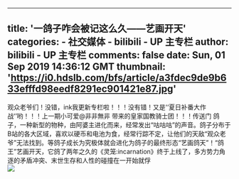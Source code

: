 
---
title: '一鸽子咋会被记这么久——艺画开天'
categories: 
    - 社交媒体
    - bilibili - UP 主专栏
author: bilibili - UP 主专栏
comments: false
date: Sun, 01 Sep 2019 14:36:12 GMT
thumbnail: 'https://i0.hdslb.com/bfs/article/a3fdec9de9b633efffd98eedf8291ec901421e87.jpg'
---

<div>   
观众老爷们！没错，ink我更新专栏啦！！！没有错！又是‘‘夏日补番大作战‘’哟！！！上一期小可爱@非非無非 带来的皇家国教骑士团！！！传送门    鸽子，一种新型的物种，由阿婆主进化而来，经常发出“咕咕咕”的声音。鸽子分布于B站的各大区域，喜欢以硬币和电池为食，经常行踪不定，让他们的天敌“观众老爷”无法找到。等鸽子成长为究极体就会进化为鸽子的最终形态“艺画鸽天”！“鸽王”艺画开天，它鸽了两年之久的《灵笼:incarnation》终于上线了，多方势力角逐的矛盾冲突、末世生存和人性的碰撞在一开始就俘<br><img src="https://i0.hdslb.com/bfs/article/a3fdec9de9b633efffd98eedf8291ec901421e87.jpg" referrerpolicy="no-referrer">  
</div>
            